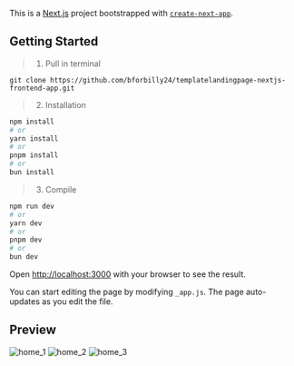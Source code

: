 This is a [Next.js](https://nextjs.org/) project bootstrapped with [`create-next-app`](https://github.com/vercel/next.js/tree/canary/packages/create-next-app).

## Getting Started

> 1. Pull in terminal

```
git clone https://github.com/bforbilly24/templatelandingpage-nextjs-frontend-app.git
```
> 2. Installation

```bash
npm install
# or
yarn install
# or
pnpm install
# or
bun install
```
> 3. Compile

```bash
npm run dev
# or
yarn dev
# or
pnpm dev
# or
bun dev
```

Open [http://localhost:3000](http://localhost:3000) with your browser to see the result.

You can start editing the page by modifying `_app.js`. The page auto-updates as you edit the file.


## Preview

<img  alt="home_1" src="https://github.com/bforbilly24/templatelandingpage-nextjs-frontend-app/assets/93701344/ec959614-6886-4e4c-804e-eb2321a15cab">
<img alt="home_2" src="https://github.com/bforbilly24/templatelandingpage-nextjs-frontend-app/assets/93701344/7ea932d5-a62c-4514-a2c8-009578df9f08  ">
<img alt="home_3" src="https://github.com/bforbilly24/templatelandingpage-nextjs-frontend-app/assets/93701344/cdcbff50-7f83-41ca-b7e6-47e8764aee36">
